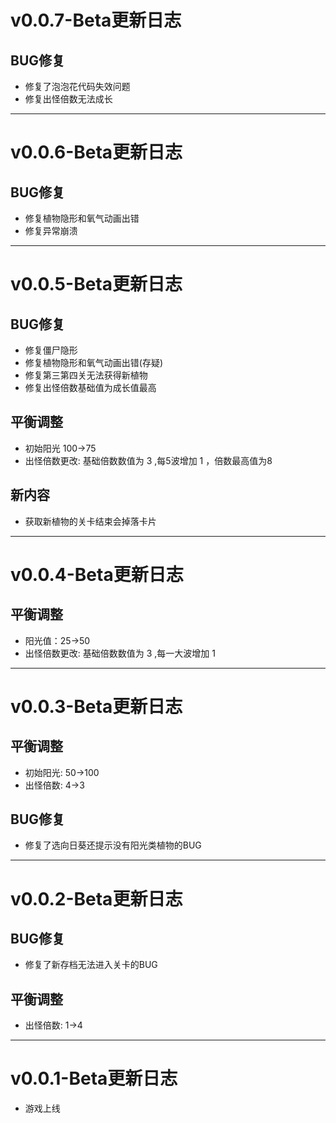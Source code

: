 # v0.0.7-Beta更新日志
## BUG修复
* 修复了泡泡花代码失效问题
* 修复出怪倍数无法成长

---


# v0.0.6-Beta更新日志
## BUG修复
* 修复植物隐形和氧气动画出错 
* 修复异常崩溃
 
---

# v0.0.5-Beta更新日志
## BUG修复
* 修复僵尸隐形
* 修复植物隐形和氧气动画出错(存疑)
* 修复第三第四关无法获得新植物
* 修复出怪倍数基础值为成长值最高
 
## 平衡调整
* 初始阳光 100->75
* 出怪倍数更改:  基础倍数数值为 3 ,每5波增加 1 ，倍数最高值为8

## 新内容
* 获取新植物的关卡结束会掉落卡片
 
---

# v0.0.4-Beta更新日志
## 平衡调整

* 阳光值：25->50
* 出怪倍数更改:  基础倍数数值为 3 ,每一大波增加 1 

---

# v0.0.3-Beta更新日志
## 平衡调整

* 初始阳光: 50->100
* 出怪倍数: 4->3
## BUG修复
* 修复了选向日葵还提示没有阳光类植物的BUG

---

# v0.0.2-Beta更新日志
## BUG修复
* 修复了新存档无法进入关卡的BUG
## 平衡调整
* 出怪倍数: 1->4


---

# v0.0.1-Beta更新日志
* 游戏上线
